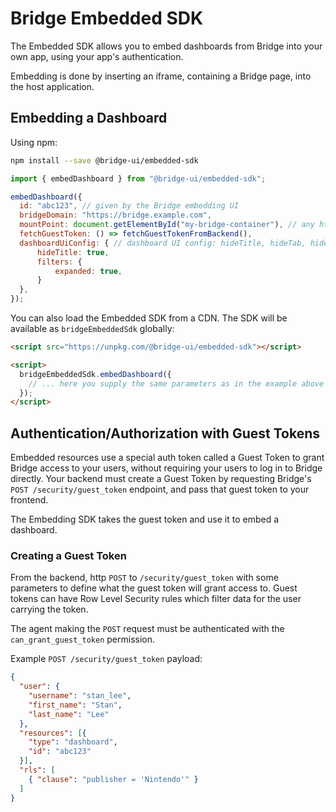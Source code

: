<!--
Licensed to the Apache Software Foundation (ASF) under one
or more contributor license agreements.  See the NOTICE file
distributed with this work for additional information
regarding copyright ownership.  The ASF licenses this file
to you under the Apache License, Version 2.0 (the
"License"); you may not use this file except in compliance
with the License.  You may obtain a copy of the License at

  http://www.apache.org/licenses/LICENSE-2.0

Unless required by applicable law or agreed to in writing,
software distributed under the License is distributed on an
"AS IS" BASIS, WITHOUT WARRANTIES OR CONDITIONS OF ANY
KIND, either express or implied.  See the License for the
specific language governing permissions and limitations
under the License.
-->

# Bridge Embedded SDK

The Embedded SDK allows you to embed dashboards from Bridge into your own app,
using your app's authentication.

Embedding is done by inserting an iframe, containing a Bridge page, into the host application.

## Embedding a Dashboard

Using npm:

```sh
npm install --save @bridge-ui/embedded-sdk
```

```js
import { embedDashboard } from "@bridge-ui/embedded-sdk";

embedDashboard({
  id: "abc123", // given by the Bridge embedding UI
  bridgeDomain: "https://bridge.example.com",
  mountPoint: document.getElementById("my-bridge-container"), // any html element that can contain an iframe
  fetchGuestToken: () => fetchGuestTokenFromBackend(),
  dashboardUiConfig: { // dashboard UI config: hideTitle, hideTab, hideChartControls, filters.visible, filters.expanded (optional)
      hideTitle: true,
      filters: {
          expanded: true,
      }
  },
});
```

You can also load the Embedded SDK from a CDN. The SDK will be available as `bridgeEmbeddedSdk` globally:

```html
<script src="https://unpkg.com/@bridge-ui/embedded-sdk"></script>

<script>
  bridgeEmbeddedSdk.embedDashboard({
    // ... here you supply the same parameters as in the example above
  });
</script>
```

## Authentication/Authorization with Guest Tokens

Embedded resources use a special auth token called a Guest Token to grant Bridge access to your users,
without requiring your users to log in to Bridge directly. Your backend must create a Guest Token
by requesting Bridge's `POST /security/guest_token` endpoint, and pass that guest token to your frontend.

The Embedding SDK takes the guest token and use it to embed a dashboard.

### Creating a Guest Token

From the backend, http `POST` to `/security/guest_token` with some parameters to define what the guest token will grant access to.
Guest tokens can have Row Level Security rules which filter data for the user carrying the token.

The agent making the `POST` request must be authenticated with the `can_grant_guest_token` permission.

Example `POST /security/guest_token` payload:

```json
{
  "user": {
    "username": "stan_lee",
    "first_name": "Stan",
    "last_name": "Lee"
  },
  "resources": [{
    "type": "dashboard",
    "id": "abc123"
  }],
  "rls": [
    { "clause": "publisher = 'Nintendo'" }
  ]
}
```
